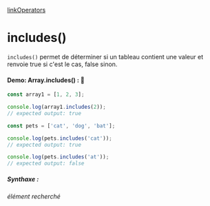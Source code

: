 [linkOperators](../link/linkOperators.md)


# includes() 

`includes()` permet de déterminer si un tableau contient une valeur et renvoie true si c'est le cas, false sinon.


#### Demo: Array.includes() : :speech_balloon:

````js
const array1 = [1, 2, 3];

console.log(array1.includes(2));
// expected output: true

const pets = ['cat', 'dog', 'bat'];

console.log(pets.includes('cat'));
// expected output: true

console.log(pets.includes('at'));
// expected output: false
````

##### Synthaxe :

_élément recherché_